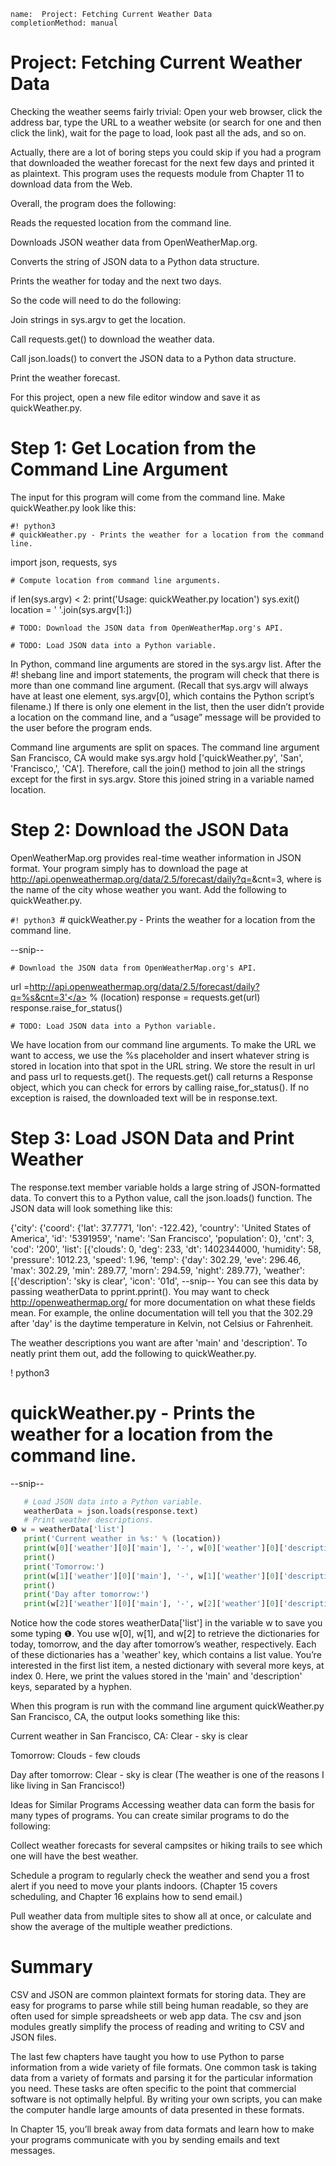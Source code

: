 ```ngMeta
name:  Project: Fetching Current Weather Data
completionMethod: manual
```
# Project: Fetching Current Weather Data
Checking the weather seems fairly trivial: Open your web browser, click the address bar, type the URL to a weather website (or search for one and then click the link), wait for the page to load, look past all the ads, and so on.

Actually, there are a lot of boring steps you could skip if you had a program that downloaded the weather forecast for the next few days and printed it as plaintext. This program uses the requests module from Chapter 11 to download data from the Web.

Overall, the program does the following:

Reads the requested location from the command line.

Downloads JSON weather data from OpenWeatherMap.org.

Converts the string of JSON data to a Python data structure.

Prints the weather for today and the next two days.

So the code will need to do the following:

Join strings in sys.argv to get the location.

Call requests.get() to download the weather data.

Call json.loads() to convert the JSON data to a Python data structure.

Print the weather forecast.

For this project, open a new file editor window and save it as quickWeather.py.

# Step 1: Get Location from the Command Line Argument
The input for this program will come from the command line. Make quickWeather.py look like this:


	#! python3
	# quickWeather.py - Prints the weather for a location from the command line.

import json, requests, sys

	# Compute location from command line arguments.
if len(sys.argv) < 2:
    print('Usage: quickWeather.py location')
    sys.exit()
location = ' '.join(sys.argv[1:])

	# TODO: Download the JSON data from OpenWeatherMap.org's API.

	# TODO: Load JSON data into a Python variable.
In Python, command line arguments are stored in the sys.argv list. After the #! shebang line and import statements, the program will check that there is more than one command line argument. (Recall that sys.argv will always have at least one element, sys.argv[0], which contains the Python script’s filename.) If there is only one element in the list, then the user didn’t provide a location on the command line, and a “usage” message will be provided to the user before the program ends.

Command line arguments are split on spaces. The command line argument San Francisco, CA would make sys.argv hold ['quickWeather.py', 'San', 'Francisco,', 'CA']. Therefore, call the join() method to join all the strings except for the first in sys.argv. Store this joined string in a variable named location.

# Step 2: Download the JSON Data
OpenWeatherMap.org provides real-time weather information in JSON format. Your program simply has to download the page at http://api.openweathermap.org/data/2.5/forecast/daily?q=<Location>&cnt=3, where <Location> is the name of the city whose weather you want. Add the following to quickWeather.py.


`#! python3
`# quickWeather.py - Prints the weather for a location from the command line.

--snip--

	# Download the JSON data from OpenWeatherMap.org's API.

url =<span><a href="http://api.openweathermap.org/data/2.5/forecast/daily?q=%s&cnt=3'">http://api.openweathermap.org/data/2.5/forecast/daily?q=%s&cnt=3'</a></span> % (location)
response = requests.get(url)
response.raise_for_status()

	# TODO: Load JSON data into a Python variable.
We have location from our command line arguments. To make the URL we want to access, we use the %s placeholder and insert whatever string is stored in location into that spot in the URL string. We store the result in url and pass url to requests.get(). The requests.get() call returns a Response object, which you can check for errors by calling raise_for_status(). If no exception is raised, the downloaded text will be in response.text.

# Step 3: Load JSON Data and Print Weather
The response.text member variable holds a large string of JSON-formatted data. To convert this to a Python value, call the json.loads() function. The JSON data will look something like this:


{'city': {'coord': {'lat': 37.7771, 'lon': -122.42},
          'country': 'United States of America',
          'id': '5391959',
          'name': 'San Francisco',
          'population': 0},
'cnt': 3,
'cod': '200',
'list': [{'clouds': 0,
          'deg': 233,
          'dt': 1402344000,
          'humidity': 58,
          'pressure': 1012.23,
          'speed': 1.96,
          'temp': {'day': 302.29,
                   'eve': 296.46,
                   'max': 302.29,
                   'min': 289.77,
                   'morn': 294.59,
                   'night': 289.77},
          'weather': [{'description': 'sky is clear',
                       'icon': '01d',
--snip--
You can see this data by passing weatherData to pprint.pprint(). You may want to check http://openweathermap.org/ for more documentation on what these fields mean. For example, the online documentation will tell you that the 302.29 after 'day' is the daytime temperature in Kelvin, not Celsius or Fahrenheit.

The weather descriptions you want are after 'main' and 'description'. To neatly print them out, add the following to quickWeather.py.


   ! python3
   # quickWeather.py - Prints the weather for a location from the command line.

   --snip--
```python
   # Load JSON data into a Python variable.
   weatherData = json.loads(response.text)
   # Print weather descriptions.
❶ w = weatherData['list']
   print('Current weather in %s:' % (location))
   print(w[0]['weather'][0]['main'], '-', w[0]['weather'][0]['description'])
   print()
   print('Tomorrow:')
   print(w[1]['weather'][0]['main'], '-', w[1]['weather'][0]['description'])
   print()
   print('Day after tomorrow:')
   print(w[2]['weather'][0]['main'], '-', w[2]['weather'][0]['description'])
```
Notice how the code stores weatherData['list'] in the variable w to save you some typing ❶. You use w[0], w[1], and w[2] to retrieve the dictionaries for today, tomorrow, and the day after tomorrow’s weather, respectively. Each of these dictionaries has a 'weather' key, which contains a list value. You’re interested in the first list item, a nested dictionary with several more keys, at index 0. Here, we print the values stored in the 'main' and 'description' keys, separated by a hyphen.

When this program is run with the command line argument quickWeather.py San Francisco, CA, the output looks something like this:


Current weather in San Francisco, CA:
Clear - sky is clear

Tomorrow:
Clouds - few clouds

Day after tomorrow:
Clear - sky is clear
(The weather is one of the reasons I like living in San Francisco!)

Ideas for Similar Programs
Accessing weather data can form the basis for many types of programs. You can create similar programs to do the following:

Collect weather forecasts for several campsites or hiking trails to see which one will have the best weather.

Schedule a program to regularly check the weather and send you a frost alert if you need to move your plants indoors. (Chapter 15 covers scheduling, and Chapter 16 explains how to send email.)

Pull weather data from multiple sites to show all at once, or calculate and show the average of the multiple weather predictions.

# Summary
CSV and JSON are common plaintext formats for storing data. They are easy for programs to parse while still being human readable, so they are often used for simple spreadsheets or web app data. The csv and json modules greatly simplify the process of reading and writing to CSV and JSON files.

The last few chapters have taught you how to use Python to parse information from a wide variety of file formats. One common task is taking data from a variety of formats and parsing it for the particular information you need. These tasks are often specific to the point that commercial software is not optimally helpful. By writing your own scripts, you can make the computer handle large amounts of data presented in these formats.

In Chapter 15, you’ll break away from data formats and learn how to make your programs communicate with you by sending emails and text messages.